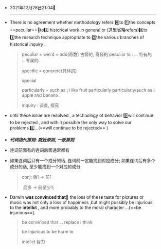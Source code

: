 *   2021年12月28日21:04:100:

    ----

*   There is no agreement whether methodology refers 0️⃣to 1️⃣the concepts ==peculiar==📌to2️⃣ historical work in general or (这里省略refers)0️⃣to  1️⃣the research technique appropriate to 2️⃣the various branches of historical *inquiry* .

    >   peculiar = weird  = odd(奇数)  古怪的, 奇怪的  peculiar to    :  … 特有的 …专属的.
    >
    >   specific  = concrete(具体的)
    >
    >   special 
    >
    >   particularly = such as  ;   i like fruit particularly  particularly(such as ) apple and banana .
    >
    >   inquiry : 调查, 探究

*   until these issue are resolved , a technology of behavior 0️⃣will continue to be rejected , and with it possible the only way to solve our problems.0️⃣…(==will continue to be rejected== )

*   ***代词指代原则: 就近原则, 一致原则***

*   连词前面有的连词后面通常都有

*   如果连词后只有一个成分的话, 连词前一定能找到对应成分; 如果连词后有多个成分的话, 至少能找到一个对应的成分.

    >   conj:   后1 ->  前1
    >
    >   ​			后多 -> 前至少1;

*   Darwin **was convinced that**📌 the loss of these taste for pictures or music was not only a loss of happiness ,but might possibly be injurious to the **intellct** , and more probably to the moral character  …(==be injurious==).

    >   be convinced that    … replace  i think   
    >
    >   be injurious to    be harm to 
    >
    >   intellct      智力 